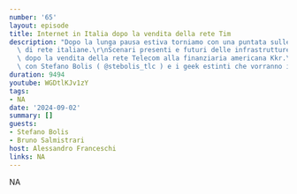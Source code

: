 ```yaml
---
number: '65'
layout: episode
title: Internet in Italia dopo la vendita della rete Tim
description: "Dopo la lunga pausa estiva torniamo con una puntata sulle infrastrutture\
  \ di rete italiane.\r\nScenari presenti e futuri delle infrastrutture ITC nostrane\
  \ dopo la vendita della rete Telecom alla finanziaria americana Kkr.\r\nNe parliamo\
  \ con Stefano Bolis ( @stebolis_tlc ) e i geek estinti che vorranno intervenire."
duration: 9494
youtube: WGDtlKJv1zY
tags:
- NA
date: '2024-09-02'
summary: []
guests:
- Stefano Bolis
- Bruno Salmistrari
host: Alessandro Franceschi
links: NA
---
```

NA